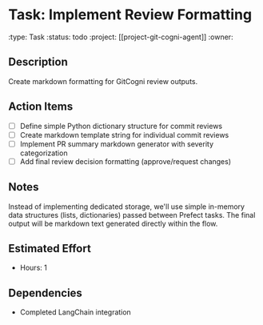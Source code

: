 # Task: Implement Review Formatting
:type: Task
:status: todo
:project: [[project-git-cogni-agent]]
:owner:

## Description
Create markdown formatting for GitCogni review outputs.

## Action Items
- [ ] Define simple Python dictionary structure for commit reviews
- [ ] Create markdown template string for individual commit reviews
- [ ] Implement PR summary markdown generator with severity categorization
- [ ] Add final review decision formatting (approve/request changes)

## Notes
Instead of implementing dedicated storage, we'll use simple in-memory data structures (lists, dictionaries) passed between Prefect tasks. The final output will be markdown text generated directly within the flow.

## Estimated Effort
- Hours: 1

## Dependencies
- Completed LangChain integration